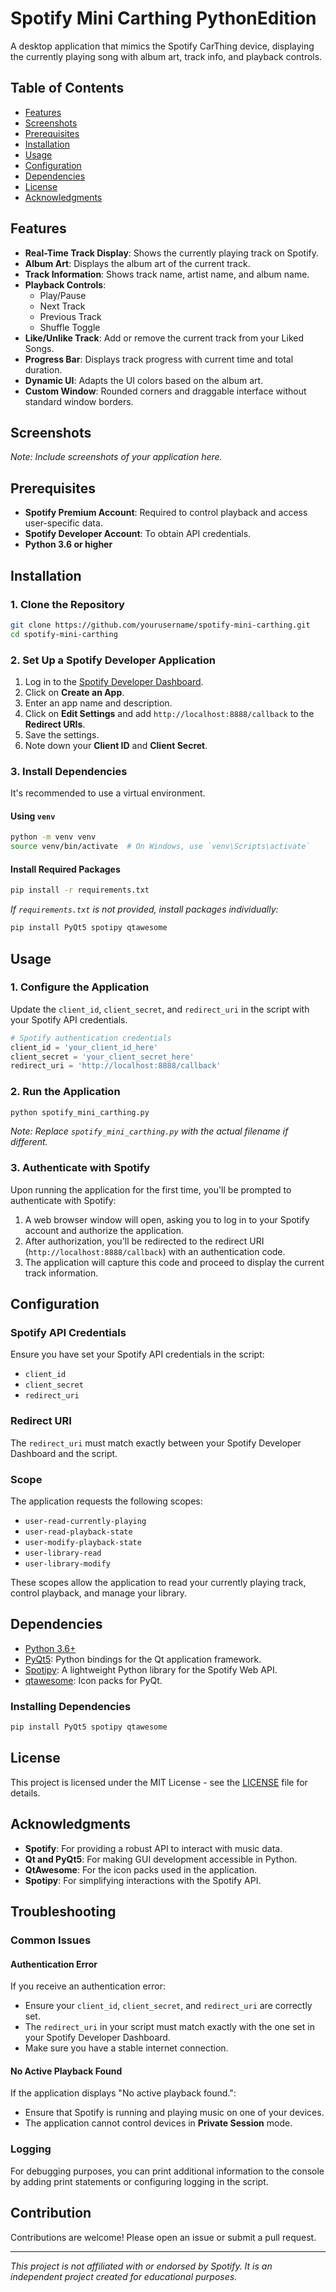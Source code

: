 # Spotify Mini Carthing PythonEdition

A desktop application that mimics the Spotify CarThing device, displaying the currently playing song with album art, track info, and playback controls.

## Table of Contents

- [Features](#features)
- [Screenshots](#screenshots)
- [Prerequisites](#prerequisites)
- [Installation](#installation)
- [Usage](#usage)
- [Configuration](#configuration)
- [Dependencies](#dependencies)
- [License](#license)
- [Acknowledgments](#acknowledgments)

## Features

- **Real-Time Track Display**: Shows the currently playing track on Spotify.
- **Album Art**: Displays the album art of the current track.
- **Track Information**: Shows track name, artist name, and album name.
- **Playback Controls**:
  - Play/Pause
  - Next Track
  - Previous Track
  - Shuffle Toggle
- **Like/Unlike Track**: Add or remove the current track from your Liked Songs.
- **Progress Bar**: Displays track progress with current time and total duration.
- **Dynamic UI**: Adapts the UI colors based on the album art.
- **Custom Window**: Rounded corners and draggable interface without standard window borders.

## Screenshots

*Note: Include screenshots of your application here.*

## Prerequisites

- **Spotify Premium Account**: Required to control playback and access user-specific data.
- **Spotify Developer Account**: To obtain API credentials.
- **Python 3.6 or higher**

## Installation

### 1. Clone the Repository

```bash
git clone https://github.com/yourusername/spotify-mini-carthing.git
cd spotify-mini-carthing
```

### 2. Set Up a Spotify Developer Application

1. Log in to the [Spotify Developer Dashboard](https://developer.spotify.com/dashboard/login).
2. Click on **Create an App**.
3. Enter an app name and description.
4. Click on **Edit Settings** and add `http://localhost:8888/callback` to the **Redirect URIs**.
5. Save the settings.
6. Note down your **Client ID** and **Client Secret**.

### 3. Install Dependencies

It's recommended to use a virtual environment.

#### Using `venv`

```bash
python -m venv venv
source venv/bin/activate  # On Windows, use `venv\Scripts\activate`
```

#### Install Required Packages

```bash
pip install -r requirements.txt
```

*If `requirements.txt` is not provided, install packages individually:*

```bash
pip install PyQt5 spotipy qtawesome
```

## Usage

### 1. Configure the Application

Update the `client_id`, `client_secret`, and `redirect_uri` in the script with your Spotify API credentials.

```python
# Spotify authentication credentials
client_id = 'your_client_id_here'
client_secret = 'your_client_secret_here'
redirect_uri = 'http://localhost:8888/callback'
```

### 2. Run the Application

```bash
python spotify_mini_carthing.py
```

*Note: Replace `spotify_mini_carthing.py` with the actual filename if different.*

### 3. Authenticate with Spotify

Upon running the application for the first time, you'll be prompted to authenticate with Spotify:

1. A web browser window will open, asking you to log in to your Spotify account and authorize the application.
2. After authorization, you'll be redirected to the redirect URI (`http://localhost:8888/callback`) with an authentication code.
3. The application will capture this code and proceed to display the current track information.

## Configuration

### Spotify API Credentials

Ensure you have set your Spotify API credentials in the script:

- `client_id`
- `client_secret`
- `redirect_uri`

### Redirect URI

The `redirect_uri` must match exactly between your Spotify Developer Dashboard and the script.

### Scope

The application requests the following scopes:

- `user-read-currently-playing`
- `user-read-playback-state`
- `user-modify-playback-state`
- `user-library-read`
- `user-library-modify`

These scopes allow the application to read your currently playing track, control playback, and manage your library.

## Dependencies

- [Python 3.6+](https://www.python.org/downloads/)
- [PyQt5](https://pypi.org/project/PyQt5/): Python bindings for the Qt application framework.
- [Spotipy](https://spotipy.readthedocs.io/): A lightweight Python library for the Spotify Web API.
- [qtawesome](https://github.com/spyder-ide/qtawesome): Icon packs for PyQt.

### Installing Dependencies

```bash
pip install PyQt5 spotipy qtawesome
```

## License

This project is licensed under the MIT License - see the [LICENSE](LICENSE) file for details.

## Acknowledgments

- **Spotify**: For providing a robust API to interact with music data.
- **Qt and PyQt5**: For making GUI development accessible in Python.
- **QtAwesome**: For the icon packs used in the application.
- **Spotipy**: For simplifying interactions with the Spotify API.

## Troubleshooting

### Common Issues

#### Authentication Error

If you receive an authentication error:

- Ensure your `client_id`, `client_secret`, and `redirect_uri` are correctly set.
- The `redirect_uri` in your script must match exactly with the one set in your Spotify Developer Dashboard.
- Make sure you have a stable internet connection.

#### No Active Playback Found

If the application displays "No active playback found.":

- Ensure that Spotify is running and playing music on one of your devices.
- The application cannot control devices in **Private Session** mode.

### Logging

For debugging purposes, you can print additional information to the console by adding print statements or configuring logging in the script.

## Contribution

Contributions are welcome! Please open an issue or submit a pull request.

---

*This project is not affiliated with or endorsed by Spotify. It is an independent project created for educational purposes.*
